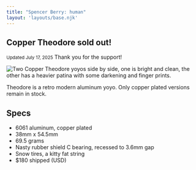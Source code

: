 ```yaml
---
title: "Spencer Berry: human" 
layout: 'layouts/base.njk'
---
```


## Copper Theodore sold out!
<small>Updated July 17, 2025</small>
Thank you for the support!

<img
  class="img-preview"
  src="/img/copper_theo_fresh_and_not.jpg"
  alt="Two Copper Theodore yoyos side by side, one is bright and clean, the other has a heavier patina with some darkening and finger prints." 
/>

Theodore is a retro modern aluminum yoyo. Only copper plated versions remain in stock.

## Specs
* 6061 aluminum, copper plated 
* 38mm x 54.5mm
* 69.5 grams
* Nasty rubber shield C bearing, recessed to 3.6mm gap
* Snow tires, a kitty fat string
* $180 shipped (USD)